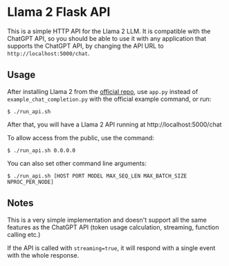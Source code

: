 # Llama 2 Flask API

This is a simple HTTP API for the Llama 2 LLM. It is compatible with the ChatGPT API, so you should be able to use it with any application that supports the ChatGPT API, by changing the API URL to `http://localhost:5000/chat`.

## Usage

After installing Llama 2 from the [official repo](https://github.com/facebookresearch/llama), use `app.py` instead of `example_chat_completion.py` with the official example command, or run:

```console
$ ./run_api.sh
```

After that, you will have a Llama 2 API running at http://localhost:5000/chat

To allow access from the public, use the command:

```console
$ ./run_api.sh 0.0.0.0
```

You can also set other command line arguments:

```console
$ ./run_api.sh [HOST PORT MODEL MAX_SEQ_LEN MAX_BATCH_SIZE NPROC_PER_NODE]
```

## Notes

This is a very simple implementation and doesn't support all the same features as the ChatGPT API (token usage calculation, streaming, function calling etc.)

If the API is called with `streaming=true`, it will respond with a single event with the whole response.
